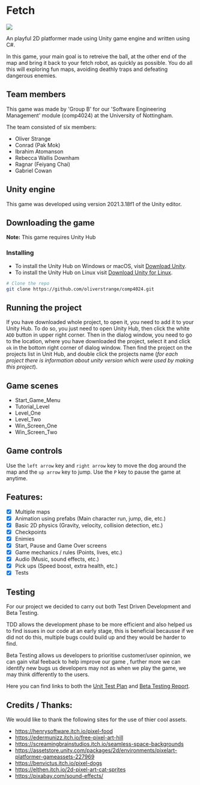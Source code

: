# Fetch

![](Resources/TitleScreenImage.png)

An playful 2D platformer made using Unity game engine and written using C#.

In this game, your main goal is to retreive the ball, at the other end of the map and bring it back to your fetch robot, as quickly as possible. You do all this will exploring fun maps, avoiding deathly traps and defeating dangerous enemies.

## Team members

This game was made by 'Group B' for our 'Software Engineering Management' module (comp4024) at the University of Nottingham. 

The team consisted of six members:

- Oliver Strange
- Conrad (Pak Mok)
- Ibrahim Atomanson
- Rebecca Wallis Downham
- Ragnar (Feiyang Chai)
- Gabriel Cowan

## Unity engine

This game was developed using version 2021.3.18f1 of the Unity editor.

## Downloading the game

**Note:** This game requires Unity Hub

### Installing

- To install the Unity Hub on Windows or macOS, visit [Download Unity](https://unity3d.com/get-unity/download).
- To install the Unity Hub on Linux visit [Download Unity for Linux](https://forum.unity.com/threads/unity-hub-v2-0-0-release.677485/?_ga=2.62773420.187063667.1583686914-1236938044.1553758856).

```bash
# Clone the repo
git clone https://github.com/oliverstrange/comp4024.git
```

## Running the project

If you have downloaded whole project, to open it, you need to add it to your Unity Hub.
To do so, you just need to open Unity Hub, then click the white `ADD` button in upper right corner. Then in the dialog window, you need to go to the location, where you have downloaded the project, select it and click `ok` in the bottom right corner of dialog window. Then find the project on the projects list in Unit Hub, and double click the projects name (*for each project there is information about unity version which were used by making this project*). 

## Game scenes

- Start_Game_Menu
- Tutorial_Level
- Level_One
- Level_Two
- Win_Screen_One
- Win_Screen_Two

## Game controls

Use the `left arrow` key and `right arrow` key to move the dog around the map and the `up arrow` key to jump. 
Use the `P` key to pause the game at anytime.

## Features:

- [x] Multiple maps
- [x] Animation using prefabs (Main character run, jump, die, etc.)
- [x] Basic 2D physics (Gravity, velocity, collision detection, etc.)
- [x] Checkpoints 
- [x] Enimies
- [x] Start, Pause and Game Over screens
- [x] Game mechanics / rules (Points, lives, etc.)
- [x] Audio (Music, sound effects, etc.)
- [x] Pick ups (Speed boost, extra health, etc.) 
- [x] Tests

## Testing

For our project we decided to carry out both Test Driven Development and Beta Testing. 

TDD allows the development phase to be more efficient and also helped us to find issues in our code at an early stage, this is beneficial becausse if we did not do this, multiple bugs could build up and they would be harder to find.

Beta Testing allows us developers to prioritise customer/user opinnion, we can gain vital feeback to help improve our game , further more we can identify new bugs us developers may not as when we play the game, we may think differently to the users.

Here you can find links to both the [Unit Test Plan](Resources/Unit%20Test%20plan-2.pdf) and [Beta Testing Report](Resources/Beta%20Testing%20COMP%204024.pdf).


## Credits / Thanks:

We would like to thank the following sites for the use of thier cool assets.
- https://henrysoftware.itch.io/pixel-food
- https://edermunizz.itch.io/free-pixel-art-hill
- https://screamingbrainstudios.itch.io/seamless-space-backgrounds
- https://assetstore.unity.com/packages/2d/environments/pixelart-platformer-gameassets-227969
- https://benvictus.itch.io/pixel-dogs
- https://elthen.itch.io/2d-pixel-art-cat-sprites
- https://pixabay.com/sound-effects/